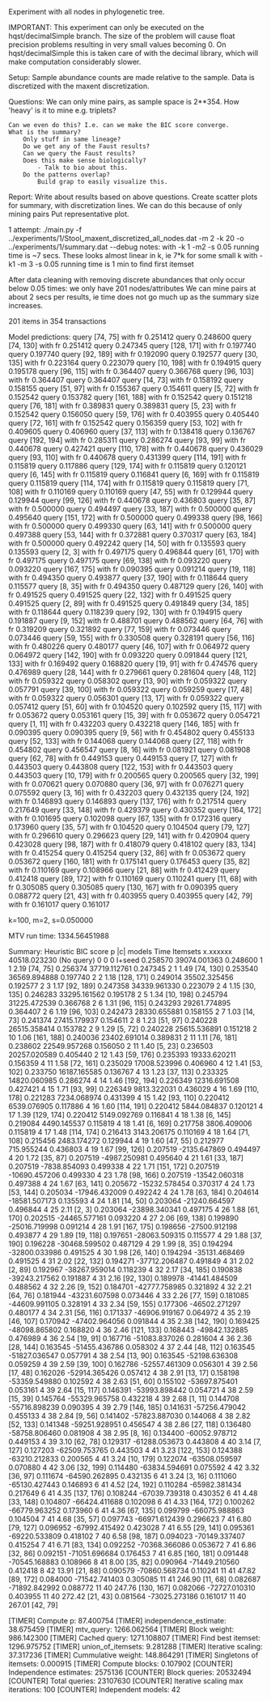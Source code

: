 Experiment with all nodes in phylogenetic tree.

IMPORTANT: This experiment can only be executed on the hqst/decimalSimple branch. The size of the 
problem will cause float precision problems resulting in very small values becoming 0. On hqst/decimalSimple
this is taken care of with the decimal library, which will make computation considerably slower.

Setup:
    Sample abundance counts are made relative to the sample.
    Data is discretized with the maxent discretization.


Questions:
    We can only mine pairs, as sample space is 2**354.
        How 'heavy' is it to mine e.g. triplets?

    Can we even do this? I.e. can we make the BIC score converge.
    What is the summary?        
        Only stuff in same lineage?
        Do we get any of the Faust results?
        Can we query the Faust results?
        Does this make sense biologically? 
            - Talk to bio about this.
        Do the patterns overlap?
            Build grap to easily visualize this.


Report:
    Write about results based on above questions.
    Create scatter plots for summary, with discretization lines. We can do this because of only mining pairs
        Put representative plot.


1 attempt:
./main.py -f ../experiments/1/Stool_maxent_discretized_all_nodes.dat -m 2 -k 20 -o ../experiments/1/summary.dat --debug
notes:
    with -k 1 -m2 -s 0.05 running time is ~7 secs. These looks almost linear in k, ie 7*k for some small k
    with -k1 -m 3 -s 0.05 running time is 1 min to find first itemset

After data cleaning with removing discrete abundances that only occur below 0.05 times:
    we only have 201 nodes/attributes
    We can mine pairs at about 2 secs per results, ie time does not go much up as the
    summary size increases.


201 items in 354 transactions

Model predictions:
query [74, 75] with fr 0.251412 query 0.248600
query [74, 130] with fr 0.251412 query 0.247345
query [128, 171] with fr 0.197740 query 0.197740
query [92, 189] with fr 0.192090 query 0.192577
query [30, 135] with fr 0.223164 query 0.223079
query [10, 198] with fr 0.194915 query 0.195178
query [96, 115] with fr 0.364407 query 0.366768
query [96, 103] with fr 0.364407 query 0.364407
query [14, 73] with fr 0.158192 query 0.158155
query [51, 97] with fr 0.155367 query 0.154611
query [5, 72] with fr 0.152542 query 0.153782
query [161, 188] with fr 0.152542 query 0.151218
query [76, 181] with fr 0.389831 query 0.389831
query [5, 23] with fr 0.152542 query 0.156050
query [59, 176] with fr 0.403955 query 0.405440
query [72, 161] with fr 0.152542 query 0.156359
query [53, 102] with fr 0.409605 query 0.406960
query [37, 113] with fr 0.138418 query 0.136767
query [192, 194] with fr 0.285311 query 0.286274
query [93, 99] with fr 0.440678 query 0.427421
query [110, 178] with fr 0.440678 query 0.436029
query [93, 110] with fr 0.440678 query 0.431399
query [114, 191] with fr 0.115819 query 0.117886
query [129, 174] with fr 0.115819 query 0.120121
query [6, 145] with fr 0.115819 query 0.116841
query [6, 169] with fr 0.115819 query 0.115819
query [114, 174] with fr 0.115819 query 0.115819
query [71, 108] with fr 0.110169 query 0.110169
query [47, 55] with fr 0.129944 query 0.129944
query [99, 126] with fr 0.440678 query 0.436803
query [35, 87] with fr 0.500000 query 0.494497
query [33, 187] with fr 0.500000 query 0.495640
query [151, 172] with fr 0.500000 query 0.499338
query [98, 166] with fr 0.500000 query 0.499330
query [63, 141] with fr 0.500000 query 0.497388
query [53, 144] with fr 0.372881 query 0.370317
query [63, 184] with fr 0.500000 query 0.492242
query [14, 50] with fr 0.135593 query 0.135593
query [2, 3] with fr 0.497175 query 0.496844
query [61, 170] with fr 0.497175 query 0.497175
query [69, 138] with fr 0.093220 query 0.093220
query [167, 175] with fr 0.090395 query 0.091214
query [19, 118] with fr 0.494350 query 0.493877
query [37, 190] with fr 0.118644 query 0.115577
query [8, 35] with fr 0.494350 query 0.487129
query [26, 140] with fr 0.491525 query 0.491525
query [22, 132] with fr 0.491525 query 0.491525
query [2, 89] with fr 0.491525 query 0.491849
query [34, 185] with fr 0.118644 query 0.118239
query [92, 130] with fr 0.194915 query 0.191887
query [9, 152] with fr 0.488701 query 0.488562
query [64, 76] with fr 0.319209 query 0.321892
query [77, 159] with fr 0.073446 query 0.073446
query [59, 155] with fr 0.330508 query 0.328191
query [56, 116] with fr 0.480226 query 0.480177
query [46, 107] with fr 0.064972 query 0.064972
query [142, 190] with fr 0.093220 query 0.091844
query [121, 133] with fr 0.169492 query 0.168820
query [19, 91] with fr 0.474576 query 0.476989
query [28, 144] with fr 0.279661 query 0.281604
query [48, 112] with fr 0.059322 query 0.058302
query [13, 90] with fr 0.059322 query 0.057791
query [39, 100] with fr 0.059322 query 0.059259
query [17, 48] with fr 0.059322 query 0.056301
query [13, 17] with fr 0.059322 query 0.057412
query [51, 60] with fr 0.104520 query 0.102592
query [15, 117] with fr 0.053672 query 0.053161
query [15, 39] with fr 0.053672 query 0.054721
query [1, 11] with fr 0.432203 query 0.432218
query [146, 185] with fr 0.090395 query 0.090395
query [9, 56] with fr 0.454802 query 0.455133
query [52, 133] with fr 0.144068 query 0.144068
query [27, 118] with fr 0.454802 query 0.456547
query [8, 16] with fr 0.081921 query 0.081908
query [62, 78] with fr 0.449153 query 0.449153
query [7, 127] with fr 0.443503 query 0.443808
query [122, 153] with fr 0.443503 query 0.443503
query [10, 179] with fr 0.200565 query 0.200565
query [32, 199] with fr 0.070621 query 0.070880
query [36, 97] with fr 0.076271 query 0.075592
query [3, 16] with fr 0.432203 query 0.432135
query [24, 192] with fr 0.146893 query 0.146893
query [137, 176] with fr 0.217514 query 0.217649
query [33, 148] with fr 0.429379 query 0.430352
query [164, 172] with fr 0.101695 query 0.102098
query [67, 135] with fr 0.172316 query 0.173960
query [35, 57] with fr 0.104520 query 0.104504
query [79, 127] with fr 0.296610 query 0.296623
query [29, 141] with fr 0.420904 query 0.423028
query [98, 187] with fr 0.418079 query 0.418102
query [83, 134] with fr 0.415254 query 0.415254
query [32, 86] with fr 0.053672 query 0.053672
query [160, 181] with fr 0.175141 query 0.176453
query [35, 82] with fr 0.110169 query 0.108966
query [21, 88] with fr 0.412429 query 0.412418
query [89, 172] with fr 0.110169 query 0.110241
query [11, 68] with fr 0.305085 query 0.305085
query [130, 167] with fr 0.090395 query 0.088772
query [21, 43] with fr 0.403955 query 0.403955
query [42, 79] with fr 0.161017 query 0.161017

k=100, m=2, s=0.050000

MTV run time:  1334.56451988

Summary: 
Heuristic    BIC score   p       |c|     models  Time    Itemsets
x.xxxxxx     40518.023230    (No query)      0   0   0   I+seed
0.258570     39074.001363    0.248600    1   1   2.19    [74, 75]
0.256374     37719.112761    0.247345    2   1   1.49    [74, 130]
0.253540     36569.894888    0.197740    2   2   1.18    [128, 171]
0.249014     35502.325456    0.192577    2   3   1.17    [92, 189]
0.247358     34339.961330    0.223079    2   4   1.15    [30, 135]
0.246283     33295.161562    0.195178    2   5   1.34    [10, 198]
0.245794     31225.472539    0.366768    2   6   1.31    [96, 115]
0.243293     29261.774895    0.364407    2   6   1.19    [96, 103]
0.242473     28330.655881    0.158155    2   7   1.03    [14, 73]
0.241374     27415.179937    0.154611    2   8   1.23    [51, 97]
0.240228     26515.358414    0.153782    2   9   1.29    [5, 72]
0.240228     25615.536891    0.151218    2   10      1.06    [161, 188]
0.240036     23402.691014    0.389831    2   11      1.11    [76, 181]
0.238602     22549.957268    0.156050    2   11      1.40    [5, 23]
0.236503     20257.020589    0.405440    2   12      1.43    [59, 176]
0.235393     19333.620211    0.156359    4   11      1.58    [72, 161]
0.235029     17008.523996    0.406960    4   12      1.41    [53, 102]
0.233750     16187.165585    0.136767    4   13      1.23    [37, 113]
0.233325     14820.060985    0.286274    4   14      1.46    [192, 194]
0.226349     12316.691508    0.427421    4   15      1.71    [93, 99]
0.226349     9813.322031     0.436029    4   16      1.69    [110, 178]
0.221283     7234.068974     0.431399    4   15      1.42    [93, 110]
0.220412     6539.076905     0.117886    4   16      1.60    [114, 191]
0.220412     5844.084837     0.120121    4   17      1.39    [129, 174]
0.220412     5149.092769     0.116841    4   18      1.38    [6, 145]
0.219084     4490.145537     0.115819    4   18      1.41    [6, 169]
0.217758     3806.409006     0.115819    4   17      1.48    [114, 174]
0.216413     3143.206175     0.110169    4   18      1.64    [71, 108]
0.215456     2483.174272     0.129944    4   19      1.60    [47, 55]
0.212977     715.955244      0.436803    4   19      1.67    [99, 126]
0.207519     -2135.647869    0.494497    4   20      1.72    [35, 87]
0.207519     -4987.250981    0.495640    4   21      1.61    [33, 187]
0.207519     -7838.854093    0.499338    4   22      1.71    [151, 172]
0.207519     -10690.457206   0.499330    4   23      1.78    [98, 166]
0.207519     -13542.060318   0.497388    4   24      1.67    [63, 141]
0.205672     -15232.578454   0.370317    4   24      1.73    [53, 144]
0.205034     -17946.432009   0.492242    4   24      1.78    [63, 184]
0.204614     -18581.507173   0.135593    4   24      1.81    [14, 50]
0.203064     -21240.664597   0.496844    4   25      2.11    [2, 3]
0.203064     -23898.340341   0.497175    4   26      1.88    [61, 170]
0.202515     -24465.577161   0.093220    4   27      2.06    [69, 138]
0.199890     -25016.719998   0.091214    4   28      1.91    [167, 175]
0.198656     -27500.912198   0.493877    4   29      1.89    [19, 118]
0.197651     -28063.509315   0.115577    4   29      1.88    [37, 190]
0.196228     -30468.599502   0.487129    4   29      1.99    [8, 35]
0.194294     -32800.033986   0.491525    4   30      1.98    [26, 140]
0.194294     -35131.468469   0.491525    4   31      2.02    [22, 132]
0.194271     -37712.206487   0.491849    4   31      2.02    [2, 89]
0.192967     -38267.959014   0.118239    4   32      2.17    [34, 185]
0.190838     -39243.217562   0.191887    4   31      2.16    [92, 130]
0.189978     -41441.484509   0.488562    4   32      2.26    [9, 152]
0.184701     -42777.758985   0.321892    4   32      2.21    [64, 76]
0.181944     -43231.607598   0.073446    4   33      2.26    [77, 159]
0.181085     -44609.991105   0.328191    4   33      2.34    [59, 155]
0.177306     -46502.271297   0.480177    4   34      2.31    [56, 116]
0.171337     -46906.919167   0.064972    4   35      2.19    [46, 107]
0.170942     -47402.964056   0.091844    4   35      2.38    [142, 190]
0.169425     -48098.865802   0.168820    4   36      2.46    [121, 133]
0.168443     -49842.132885   0.476989    4   36      2.54    [19, 91]
0.167716     -51083.837026   0.281604    4   36      2.36    [28, 144]
0.163545     -51455.436786   0.058302    4   37      2.44    [48, 112]
0.163545     -51827.036547   0.057791    4   38      2.54    [13, 90]
0.163545     -52198.636308   0.059259    4   39      2.59    [39, 100]
0.162786     -52557.461309   0.056301    4   39      2.56    [17, 48]
0.162026     -52914.365426   0.057412    4   38      2.91    [13, 17]
0.158198     -53359.549880   0.102592    4   38      2.63    [51, 60]
0.155102     -53697.875401   0.053161    4   39      2.64    [15, 117]
0.146391     -53993.898442   0.054721    4   38      2.59    [15, 39]
0.145764     -55329.965758   0.432218    4   39      2.68    [1, 11]
0.144708     -55716.898239   0.090395    4   39      2.79    [146, 185]
0.141631     -57256.479042   0.455133    4   38      2.84    [9, 56]
0.141402     -57823.887030   0.144068    4   38      2.82    [52, 133]
0.141348     -59251.928951   0.456547    4   38      2.86    [27, 118]
0.136480     -58758.806460   0.081908    4   38      2.95    [8, 16]
0.134400     -60052.978712   0.449153    4   39      3.10    [62, 78]
0.129317     -61288.053673   0.443808    4   40      3.14    [7, 127]
0.127203     -62509.753765   0.443503    4   41      3.23    [122, 153]
0.124388     -63210.212833   0.200565    4   41      3.24    [10, 179]
0.122074     -63508.059597   0.070880    4   42      3.06    [32, 199]
0.114480     -63834.594691   0.075592    4   42      3.32    [36, 97]
0.111674     -64590.262895   0.432135    6   41      3.24    [3, 16]
0.111060     -65130.427443   0.146893    6   41      4.52    [24, 192]
0.110284     -65982.381434   0.217649    6   41      4.35    [137, 176]
0.108244     -67039.739318   0.430352    6   41      4.48    [33, 148]
0.104807     -66424.411688   0.102098    6   41      4.33    [164, 172]
0.100262     -66779.963252   0.173960    6   41      4.36    [67, 135]
0.099799     -66075.988863   0.104504    7   41      4.68    [35, 57]
0.097743     -66971.612439   0.296623    7   41      6.80    [79, 127]
0.096952     -67992.415492   0.423028    7   41      6.55    [29, 141]
0.095361     -69220.533809   0.418102    7   40      6.58    [98, 187]
0.094023     -70149.337407   0.415254    7   41      6.71    [83, 134]
0.092252     -70368.366086   0.053672    7   41      6.86    [32, 86]
0.092151     -71051.696684   0.176453    7   41      6.85    [160, 181]
0.091448     -70545.168883   0.108966    8   41      8.00    [35, 82]
0.090964     -71449.210560   0.412418    8   42      13.91   [21, 88]
0.090579     -70860.568734   0.110241    11      41      47.82   [89, 172]
0.084000     -71542.741403   0.305085    11      41      246.90      [11, 68]
0.082687     -71892.842992   0.088772    11      40      247.76      [130, 167]
0.082066     -72727.010310   0.403955    11      40      272.42      [21, 43]
0.081564     -73025.273186   0.161017    11      40      267.01      [42, 79]

[TIMER] Compute p: 87.400754
[TIMER] independence_estimate: 38.675459
[TIMER] mtv_query: 1266.062564
[TIMER] Block weight: 986.142300
[TIMER] Cached query: 1271.108807
[TIMER] Find best itemset: 1296.975752
[TIMER] union_of_itemsets: 9.281288
[TIMER] Iterative scaling: 37.317236
[TIMER] Cummulative weight: 148.864291
[TIMER] Singletons of itemsets: 0.000915
[TIMER] Compute blocks: 0.107902
[COUNTER] Independence estimates: 2575136
[COUNTER] Block queries: 20532494
[COUNTER] Total queries: 23107630
[COUNTER] Iterative scaling max iterations: 100
[COUNTER] Independent models: 42